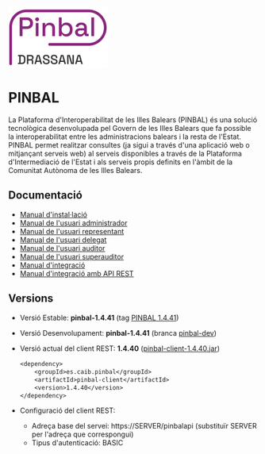 ![Logo](https://github.com/GovernIB/pinbal/raw/master/assets/logo_pinbal.png) 
# PINBAL
La Plataforma d'Interoperabilitat de les Illes Balears (PINBAL) és una solució tecnològica desenvolupada pel Govern de les Illes Balears que fa possible la interoperabilitat entre les administracions balears i la resta de l'Estat. PINBAL permet realitzar consultes (ja sigui a través d'una aplicació web o mitjançant serveis web) al serveis disponibles a través de la Plataforma d'Intermediació de l'Estat i als serveis propis definits en l'àmbit de la Comunitat Autònoma de les Illes Balears.
## <a name="docs"></a> Documentació
* [Manual d'instal·lació](https://github.com/GovernIB/pinbal/raw/pinbal-1.4/doc/pdf/00_pinbal_instalar.pdf)
* [Manual de l'usuari administrador](https://github.com/GovernIB/pinbal/raw/pinbal-1.4/doc/pdf/01_pinbal_usuari_admin.pdf)
* [Manual de l'usuari representant](https://github.com/GovernIB/pinbal/raw/pinbal-1.4/doc/pdf/02_pinbal_usuari_representant.pdf)
* [Manual de l'usuari delegat](https://github.com/GovernIB/pinbal/raw/pinbal-1.4/doc/pdf/03_pinbal_usuari_delegat.pdf)
* [Manual de l'usuari auditor](https://github.com/GovernIB/pinbal/raw/pinbal-1.4/doc/pdf/04_pinbal_usuari_auditor.pdf)
* [Manual de l'usuari superauditor](https://github.com/GovernIB/pinbal/raw/pinbal-1.4/doc/pdf/05_pinbal_usuari_superauditor.pdf)
* [Manual d'integració](https://github.com/GovernIB/pinbal/raw/pinbal-1.4/doc/pdf/10_pinbal_integracio.pdf)
* [Manual d'integració amb API REST](https://github.com/GovernIB/pinbal/raw/pinbal-1.4/doc/pdf/11_pinbal_integracio_rest.pdf)
## <a name="versions"></a> Versions
- <a name="v_estable"></a> Versió Estable: __pinbal-1.4.41__ (tag [PINBAL 1.4.41](https://github.com/GovernIB/pinbal/releases/tag/v1.4.41))
- <a name="b_activa"></a> Versió Desenvolupament: __pinbal-1.4.41__ (branca [pinbal-dev](https://github.com/GovernIB/pinbal/tree/pinbal-dev))  
 
- Versió actual del client REST: __1.4.40__ ([pinbal-client-1.4.40.jar](https://github.com/GovernIB/maven/raw/gh-pages/maven/es/caib/pinbal/pinbal-client/1.4.40/pinbal-client-1.4.40.jar))  
    ```
    <dependency>  
        <groupId>es.caib.pinbal</groupId>  
        <artifactId>pinbal-client</artifactId>  
        <version>1.4.40</version>  
    </dependency>
    ```
- Configuració del client REST:
  - Adreça base del servei: https://SERVER/pinbalapi (substituïr SERVER per l'adreça que correspongui)
  - Tipus d'autenticació: BASIC
